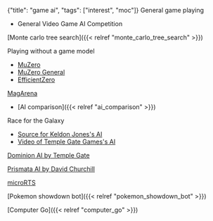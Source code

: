 {"title": "game ai", "tags": ["interest", "moc"]}
General game playing
* General Video Game AI Competition

[Monte carlo tree search]({{< relref "monte_carlo_tree_search" >}})

Playing without a game model
* [MuZero](https://deepmind.com/blog/article/muzero-mastering-go-chess-shogi-and-atari-without-rules)
* [MuZero General](https://github.com/werner-duvaud/muzero-general)
* [EfficientZero](https://github.com/YeWR/EfficientZero)

[MagArena](https://github.com/magarena/magarena/wiki/AI-Overview)
* [AI comparison]({{< relref "ai_comparison" >}})

Race for the Galaxy
* [Source for Keldon Jones's AI](http://keldon.net/rftg/)
* [Video of Temple Gate Games's AI](https://www.gdcvault.com/play/1025226/-Race-for-the-Galaxy)

[Dominion AI by Temple Gate](https://www.polygon.com/22440924/dominion-app-neural-network-ai-release-date-price)

[Prismata AI by David Churchill](https://github.com/davechurchill/PrismataAI)

[microRTS](https://sites.google.com/site/micrortsaicompetition/)

[Pokemon showdown bot]({{< relref "pokemon_showdown_bot" >}})

[Computer Go]({{< relref "computer_go" >}})


